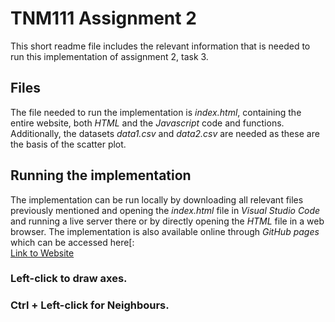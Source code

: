 # TNM111 Assignment 2
This short readme file includes the relevant information that is needed to run this implementation of assignment 2, task 3.

## Files
The file needed to run the implementation is _index.html_, containing the entire website, both _HTML_ and the _Javascript_ code and functions. Additionally, the datasets _data1.csv_ and _data2.csv_ are needed as these are the basis of the scatter plot.

## Running the implementation
The implementation can be run locally by downloading all relevant files previously mentioned and opening the _index.html_ file in _Visual Studio Code_ and running a live server there or by directly opening the _HTML_ file in a web browser. The implementation is also available online through _GitHub pages_ which can be accessed here[:\
[Link to Website](https://koksilasten.github.io/TNM111-InfoVis/)

### Left-click to draw axes.
### Ctrl + Left-click for Neighbours. 
